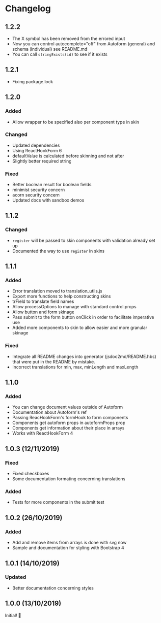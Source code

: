 # Changelog

## 1.2.2

* The X symbol has been removed from the errored input
* Now you can control autocomplete="off" from Autoform (general) and schema (individual)  see README.md
* You can call `stringExists(id)` to see if it exists

## 1.2.1

* Fixing package.lock

## 1.2.0

### Added

* Allow wrapper to be specified also per component type in skin

### Changed

* Updated dependencies
* Using ReactHookForm 6
* defaultValue is calculated before skinning and not after
* Slightly better required string

### Fixed

* Better boolean result for boolean fields
* minimist security concern
* acorn security concern
* Updated docs with sandbox demos

## 1.1.2

### Changed

* `register` will be passed to skin components with validation already set up
* Documented the way to use `register` in skins

## 1.1.1

### Added

* Error translation moved to translation_utils.js
* Export more functions to help constructing skins
* trField to translate field names
* Allow processOptions to manage with standard control props
* Allow button and form skinage
* Pass submit to the form button onClick in order to facilitate imperative use
* Added more components to skin to allow easier and more granular skinage

### Fixed

* Integrate all README changes into generator (jsdoc2md/README.hbs) that were put in the README by mistake.
* Incorrect translations for min, max, minLength and maxLength

## 1.1.0

### Added

* You can change document values outside of Autoform
* Documentation about Autoform's ref
* Passing ReacHookForm's formHook to form components
* Components get autoform props in autoformProps prop
* Components get information about their place in arrays
* Works with ReactHookForm 4

## 1.0.3 (12/11/2019)

### Fixed

* Fixed checkboxes
* Some documentation formating concerning translations

### Added

* Tests for more components in the submit test

## 1.0.2 (26/10/2019)

### Added

* Add and remove items from arrays is done with svg now
* Sample and documentation for styling with Bootstrap 4

## 1.0.1 (14/10/2019)

### Updated

* Better documentation concerning styles

## 1.0.0 (13/10/2019)

Initial! :metal:
